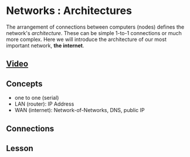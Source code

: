 # Networks : Architectures
The arrangement of connections between computers (nodes) defines the network's *architecture*. These can be simple 1-to-1 connections or much more complex. Here we will introduce the architecture of our most important network, **the internet**. 

## [Video]()

## Concepts
 - one to one (serial)
 - LAN (router): IP Address
 - WAN (internet): Network-of-Networks, DNS, public IP

## Connections

## Lesson
